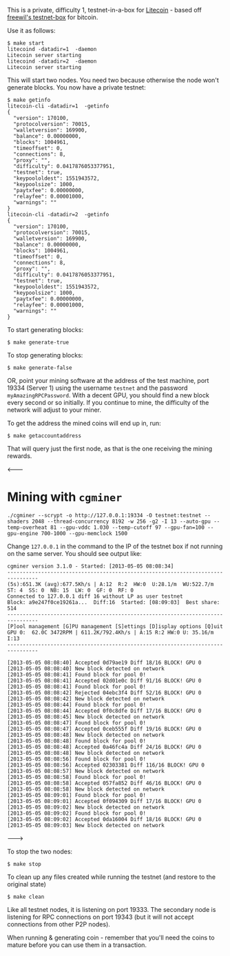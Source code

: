 This is a private, difficulty 1, testnet-in-a-box for [Litecoin](https://litecoin.info/) - based off [freewil's testnet-box](http://github.com/freewil/bitcoin-testnet-box) for bitcoin.

Use it as follows:

    $ make start
    litecoind -datadir=1  -daemon
    Litecoin server starting
    litecoind -datadir=2  -daemon
    Litecoin server starting

This will start two nodes. You need two because otherwise the node won't
generate blocks. You now have a private testnet:

    $ make getinfo
    litecoin-cli -datadir=1  -getinfo
    {
      "version": 170100,
      "protocolversion": 70015,
      "walletversion": 169900,
      "balance": 0.00000000,
      "blocks": 1004961,
      "timeoffset": 0,
      "connections": 8,
      "proxy": "",
      "difficulty": 0.0417876053377951,
      "testnet": true,
      "keypoololdest": 1551943572,
      "keypoolsize": 1000,
      "paytxfee": 0.00000000,
      "relayfee": 0.00001000,
      "warnings": ""
    }
    litecoin-cli -datadir=2  -getinfo
    {
      "version": 170100,
      "protocolversion": 70015,
      "walletversion": 169900,
      "balance": 0.00000000,
      "blocks": 1004961,
      "timeoffset": 0,
      "connections": 8,
      "proxy": "",
      "difficulty": 0.0417876053377951,
      "testnet": true,
      "keypoololdest": 1551943572,
      "keypoolsize": 1000,
      "paytxfee": 0.00000000,
      "relayfee": 0.00001000,
      "warnings": ""
    }

To start generating blocks:

    $ make generate-true
  
To stop generating blocks:

    $ make generate-false

OR, point your mining software at the address of the test machine, port 19334 (Server 1) using the username `testnet` and the password `myAmazingRPCPassword`. With a decent GPU, you should find a new block every second or so initially. If you continue to mine, the difficulty of the network will adjust to your miner.

To get the address the mined coins will end up in, run:

    $ make getaccountaddress

That will query just the first node, as that is the one receiving the mining rewards.

<---
# Mining with `cgminer`

    ./cgminer --scrypt -o http://127.0.0.1:19334 -O testnet:testnet --shaders 2048 --thread-concurrency 8192 -w 256 -g2 -I 13 --auto-gpu --temp-overheat 81 --gpu-vddc 1.030 --temp-cutoff 97 --gpu-fan=100 --gpu-engine 700-1000 --gpu-memclock 1500

Change `127.0.0.1` in the command to the IP of the testnet box if not running on the same server. You should see output like:

    cgminer version 3.1.0 - Started: [2013-05-05 08:08:34]
    --------------------------------------------------------------------------------
    (5s):651.3K (avg):677.5Kh/s | A:12  R:2  HW:0  U:28.1/m  WU:522.7/m
    ST: 4  SS: 0  NB: 15  LW: 0  GF: 0  RF: 0
    Connected to 127.0.0.1 diff 16 without LP as user testnet
    Block: a9e247f0ce19261a...  Diff:16  Started: [08:09:03]  Best share: 514
    --------------------------------------------------------------------------------
    [P]ool management [G]PU management [S]ettings [D]isplay options [Q]uit
    GPU 0:  62.0C 3472RPM | 611.2K/792.4Kh/s | A:15 R:2 HW:0 U: 35.16/m I:13
    --------------------------------------------------------------------------------
    
    [2013-05-05 08:08:40] Accepted 0d79ae19 Diff 18/16 BLOCK! GPU 0
    [2013-05-05 08:08:40] New block detected on network
    [2013-05-05 08:08:41] Found block for pool 0!
    [2013-05-05 08:08:41] Accepted 02d01e0c Diff 91/16 BLOCK! GPU 0
    [2013-05-05 08:08:41] Found block for pool 0!
    [2013-05-05 08:08:42] Rejected 04ebc3f4 Diff 52/16 BLOCK! GPU 0
    [2013-05-05 08:08:42] New block detected on network
    [2013-05-05 08:08:44] Found block for pool 0!
    [2013-05-05 08:08:44] Accepted 0f0c8dfe Diff 17/16 BLOCK! GPU 0
    [2013-05-05 08:08:45] New block detected on network
    [2013-05-05 08:08:47] Found block for pool 0!
    [2013-05-05 08:08:47] Accepted 0ceb555f Diff 19/16 BLOCK! GPU 0
    [2013-05-05 08:08:48] New block detected on network
    [2013-05-05 08:08:48] Found block for pool 0!
    [2013-05-05 08:08:48] Accepted 0a46fc4a Diff 24/16 BLOCK! GPU 0
    [2013-05-05 08:08:48] New block detected on network
    [2013-05-05 08:08:56] Found block for pool 0!
    [2013-05-05 08:08:56] Accepted 02303381 Diff 116/16 BLOCK! GPU 0
    [2013-05-05 08:08:57] New block detected on network
    [2013-05-05 08:08:58] Found block for pool 0!
    [2013-05-05 08:08:58] Accepted 057fa852 Diff 46/16 BLOCK! GPU 0
    [2013-05-05 08:08:58] New block detected on network
    [2013-05-05 08:09:01] Found block for pool 0!
    [2013-05-05 08:09:01] Accepted 0f094309 Diff 17/16 BLOCK! GPU 0
    [2013-05-05 08:09:02] New block detected on network
    [2013-05-05 08:09:02] Found block for pool 0!
    [2013-05-05 08:09:02] Accepted 0da16004 Diff 18/16 BLOCK! GPU 0
    [2013-05-05 08:09:03] New block detected on network
  
---> 

To stop the two nodes:
  
    $ make stop
  
To clean up any files created while running the testnet 
(and restore to the original state)

    $ make clean

Like all testnet nodes, it is listening on port 19333.
The secondary node is listening for RPC connections on port 19343 (but it will not accept connections from other P2P nodes).

When running & generating coin - remember that you'll need the coins to mature before you can use them in a transaction.

